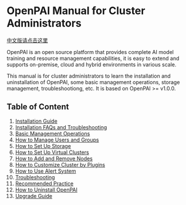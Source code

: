 # OpenPAI Manual for Cluster Administrators

[中文版请点击这里](../../zh_CN/latest)

OpenPAI is an open source platform that provides complete AI model training and resource management capabilities, it is easy to extend and supports on-premise, cloud and hybrid environments in various scale.

This manual is for cluster administrators to learn the installation and uninstallation of OpenPAI, some basic management operations, storage management, troubleshootiong, etc. It is based on OpenPAI >= v1.0.0. 

## Table of Content

1. [Installation Guide](./installation-guide.md)
2. [Installation FAQs and Troubleshooting](./installation-faqs-and-troubleshooting.md)
3. [Basic Management Operations](./basic-management-operations.md)
4. [How to Manage Users and Groups](./how-to-manage-users-and-groups.md)
5. [How to Set Up Storage](./how-to-set-up-storage.md)
6. [How to Set Up Virtual Clusters](./how-to-set-up-virtual-clusters.md)
7. [How to Add and Remove Nodes](./how-to-add-and-remove-nodes.md)
8. [How to Customize Cluster by Plugins](./how-to-customize-cluster-by-plugins.md)
9. [How to Use Alert System](./how-to-use-alert-system.md)
10. [Troubleshooting](./troubleshooting.md)
11. [Recommended Practice](./recommended-practice.md)
12. [How to Uninstall OpenPAI](./how-to-uninstall-openpai.md)
13. [Upgrade Guide](./upgrade-guide.md)
